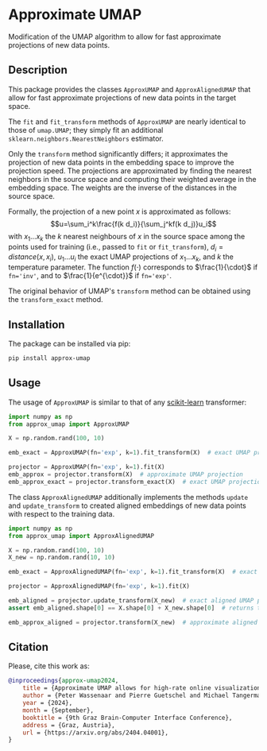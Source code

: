 # Approximate UMAP

Modification of the UMAP algorithm to allow for fast approximate projections of
new data points.

## Description

This package provides the classes `ApproxUMAP` and `ApproxAlignedUMAP` that allow for fast approximate projections of
new data points in the target
space.

The `fit` and `fit_transform` methods of `ApproxUMAP` are nearly identical to those of `umap.UMAP`;
they simply fit an additional `sklearn.neighbors.NearestNeighbors` estimator.

Only the `transform` method significantly differs; it approximates the projection of new data points
in the embedding space to improve the projection speed.
The projections are approximated by finding the nearest neighbors in the
source space and computing their weighted average in the embedding space.
The weights are the inverse of the distances in the source space.

Formally, the projection of a new point $x$ is approximated as follows:
$$u=\sum_i^k\frac{f(k d_i)}{\sum_j^kf(k d_j)}u_i$$
with $x_1\dots x_k$ the $k$ nearest neighbours of $x$ in the source space
among the points used for training (i.e., passed to `fit` or `fit_transform`),
$d_i=distance(x, x_i)$, $u_1\dots u_i$ the exact UMAP projections of $x_1\dots x_k$, and $k$ the temperature parameter.
The function $f(\cdot)$ corresponds to $\frac{1}{\cdot}$ if `fn='inv'`, and to $\frac{1}{e^{\cdot}}$ if `fn='exp'`.

The original behavior of UMAP's `transform` method can be obtained using the `transform_exact` method.

## Installation

The package can be installed via pip:

```bash
pip install approx-umap
```

## Usage

The usage of `ApproxUMAP` is similar to that of any [scikit-learn](https://scikit-learn.org/stable/index.html)
transformer:

```python
import numpy as np
from approx_umap import ApproxUMAP

X = np.random.rand(100, 10)

emb_exact = ApproxUMAP(fn='exp', k=1).fit_transform(X)  # exact UMAP projections

projector = ApproxUMAP(fn='exp', k=1).fit(X)
emb_approx = projector.transform(X)  # approximate UMAP projection
emb_approx_exact = projector.transform_exact(X)  # exact UMAP projection
```

The class `ApproxAlignedUMAP` additionally implements the methods `update` and `update_transform`
to created aligned embeddings of new data points with respect to the training data.

```python
import numpy as np
from approx_umap import ApproxAlignedUMAP

X = np.random.rand(100, 10)
X_new = np.random.rand(10, 10)

emb_exact = ApproxAlignedUMAP(fn='exp', k=1).fit_transform(X)  # exact UMAP projections

projector = ApproxAlignedUMAP(fn='exp', k=1).fit(X)

emb_aligned = projector.update_transform(X_new)  # exact aligned UMAP projections
assert emb_aligned.shape[0] == X.shape[0] + X_new.shape[0]  # returns the aligned embeddings of the whole history

emb_approx_aligned = projector.transform(X_new)  # approximate aligned UMAP projections
```

## Citation

Please, cite this work as:

```bibtex
@inproceedings{approx-umap2024,
    title = {Approximate UMAP allows for high-rate online visualization of high-dimensional data streams},
    author = {Peter Wassenaar and Pierre Guetschel and Michael Tangermann},
    year = {2024},
    month = {September},
    booktitle = {9th Graz Brain-Computer Interface Conference},
    address = {Graz, Austria},
    url = {https://arxiv.org/abs/2404.04001},
}
```